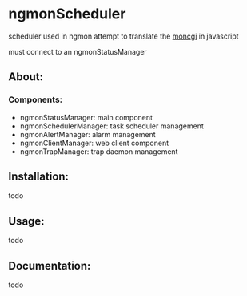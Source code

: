 # ngmonScheduler
scheduler used in ngmon
attempt to translate the [moncgi](http://moncgi.sourceforge.net/index.php/mon.cgi/main) in javascript

must connect to an ngmonStatusManager


## About:

### Components:
  * ngmonStatusManager: main component
  * ngmonSchedulerManager: task scheduler management
  * ngmonAlertManager: alarm management
  * ngmonClientManager: web client component
  * ngmonTrapManager: trap daemon management

## Installation:

todo

## Usage:

todo

## Documentation:

todo